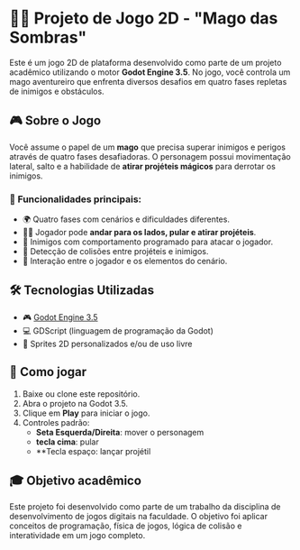 # 🧙‍♂️ Projeto de Jogo 2D - "Mago das Sombras"

Este é um jogo 2D de plataforma desenvolvido como parte de um projeto acadêmico utilizando o motor **Godot Engine 3.5**. No jogo, você controla um mago aventureiro que enfrenta diversos desafios em quatro fases repletas de inimigos e obstáculos.

## 🎮 Sobre o Jogo

Você assume o papel de um **mago** que precisa superar inimigos e perigos através de quatro fases desafiadoras. O personagem possui movimentação lateral, salto e a habilidade de **atirar projéteis mágicos** para derrotar os inimigos.

### 🧩 Funcionalidades principais:
- 🌍 Quatro fases com cenários e dificuldades diferentes.
- 🧙‍♂️ Jogador pode **andar para os lados, pular e atirar projéteis**.
- 🧠 Inimigos com comportamento programado para atacar o jogador.
- 🧱 Detecção de colisões entre projéteis e inimigos.
- 🔄 Interação entre o jogador e os elementos do cenário.

## 🛠️ Tecnologias Utilizadas

- 🎮 [Godot Engine 3.5](https://godotengine.org/)
- 💻 GDScript (linguagem de programação da Godot)
- 🎨 Sprites 2D personalizados e/ou de uso livre

## 🚀 Como jogar

1. Baixe ou clone este repositório.
2. Abra o projeto na Godot 3.5.
3. Clique em **Play** para iniciar o jogo.
4. Controles padrão:
   - **Seta Esquerda/Direita**: mover o personagem
   - **tecla cima**: pular
   - **Tecla espaço: lançar projétil

## 🎓 Objetivo acadêmico

Este projeto foi desenvolvido como parte de um trabalho da disciplina de desenvolvimento de jogos digitais na faculdade. O objetivo foi aplicar conceitos de programação, física de jogos, lógica de colisão e interatividade em um jogo completo.

